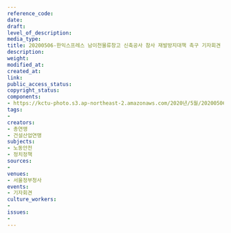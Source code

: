 ```yaml
---
reference_code: 
date: 
draft: 
level_of_description: 
media_type: 
title: 20200506-한익스프레스 남이천물류창고 신축공사 참사 재발방지대책 촉구 기자회견
description: 
weight: 
modified_at: 
created_at: 
link: 
public_access_status: 
copyright_status: 
components:
- https://kctu-photo.s3.ap-northeast-2.amazonaws.com/2020년/5월/20200506-한익스프레스+남이천물류창고+신축공사+참사+재발방지대책+촉구+기자회견/_CTU7696.jpg
tags:
- 
creators:
- 총연맹
- 건설산업연맹
subjects:
- 노동안전
- 정치정책
sources:
- 
venues:
- 서울정부청사
events:
- 기자회견
culture_workers:
- 
issues:
- 
---
```

